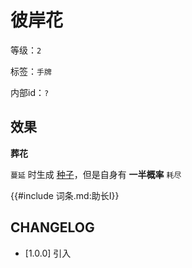 # 彼岸花

等级：`2`

标签：`手牌`

内部id：`?`

## 效果

**葬花**

`蔓延` 时生成 [种子](../卡牌组/种子.md)，但是自身有 **一半概率** `耗尽`

{{#include 词条.md:助长I}}

## CHANGELOG

- [1.0.0] 引入
